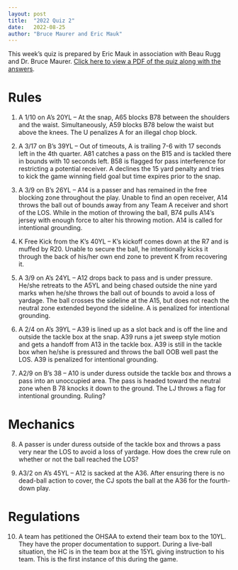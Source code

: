 ```yaml
---
layout: post
title:  "2022 Quiz 2"
date:   2022-08-25
author: "Bruce Maurer and Eric Mauk"
---
```


This week’s quiz is prepared by Eric Mauk in association with Beau Rugg
and Dr. Bruce Maurer. [Click here to view a PDF of the quiz along with the
answers](https://storage.googleapis.com/ohsaa-websites/quizzes/2022/2022-quiz-2.pdf).

<!--more-->

# Rules

1. A 1/10 on A’s 20YL – At the snap, A65 blocks B78 between the shoulders and the waist.  Simultaneously, A59 blocks B78 below the waist but above the knees. The U penalizes A for an illegal chop block.

2. A 3/17 on B’s 39YL – Out of timeouts, A is trailing 7-6 with 17 seconds left in the 4th quarter. A81 catches a pass on the B15 and is tackled there in bounds with 10 seconds left. B58 is flagged for pass interference for restricting a potential receiver. A declines the 15 yard penalty and tries to kick the game winning field goal but time expires prior to the snap.

3. A 3/9 on B’s 26YL – A14 is a passer and has remained in the free blocking zone throughout the play. Unable to find an open receiver, A14 throws the ball out of bounds away from any Team A receiver and short of the LOS. While in the motion of throwing the ball, B74 pulls A14’s jersey with enough force to alter his throwing motion. A14 is called for intentional grounding.

4. K Free Kick from the K’s 40YL – K’s kickoff comes down at the R7 and is muffed by R20. Unable to secure the ball, he intentionally kicks it through the back of his/her own end zone to prevent K from recovering it.

5. A 3/9 on A’s 24YL – A12 drops back to pass and is under pressure. He/she retreats to the A5YL and being chased outside the nine yard marks when he/she throws the ball out of bounds to avoid a loss of yardage. The ball crosses the sideline at the A15, but does not reach the neutral zone extended beyond the sideline. A is penalized for intentional grounding.

6. A 2/4 on A’s 39YL – A39 is lined up as a slot back and is off the line and outside the tackle box at the snap. A39 runs a jet sweep style motion and gets a handoff from A13 in the tackle box. A39 is still in the tackle box when he/she is pressured and throws the ball OOB well past the LOS. A39 is penalized for intentional grounding.

7. A2/9 on B’s 38 – A10 is under duress outside the tackle box and throws a pass into an unoccupied area. The pass is headed toward the neutral zone when B 78 knocks it down to the ground. The LJ throws a flag for intentional grounding. Ruling?

# Mechanics

8. A passer is under duress outside of the tackle box and throws a pass very near the LOS to avoid a loss of yardage. How does the crew rule on whether or not the ball reached the LOS?

9. A3/2 on A’s 45YL – A12 is sacked at the A36. After ensuring there is no dead-ball action to cover, the CJ spots the ball at the A36 for the fourth-down play.

# Regulations

10. A team has petitioned the OHSAA to extend their team box to the 10YL. They have the proper documentation to support. During a live-ball situation, the HC is in the team box at the 15YL giving instruction to his team. This is the first instance of this during the game.